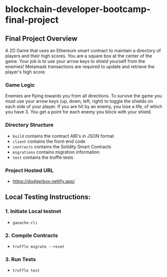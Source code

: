 # blockchain-developer-bootcamp-final-project

## Final Project Overview
A 2D Game that uses an Ethereum smart contract to maintain a directory of players and their high scores. You are a square box at the center of the game. Your job is to use your arrow keys to shield yourself from the enemies! Metamask transactions are required to update and retrieve the player's high score.

### Game Logic
Enemies are flying towards you from all directions. To survive the game you must use your arrow keys (up, down, left, right) to toggle the shields on each side of your player. If you are hit by an enemy, you lose a life, of which you have 3. You get a point for each enemy you block with your shield. 

### Directory Structure
- ```build``` contains the contract ABI's in JSON format
- ```client``` contains the front-end code
- ```contracts``` contains the Solidity Smart Contracts
- ```migrations``` contains migration information
- ```test``` contains the truffle tests

### Project Hosted URL
- https://dodgerbox.netlify.app/ 


## Local Testing Instructions:
### 1. Initiate Local testnet
- ``` ganache-cli ```

### 2. Compile Contracts
- ``` truffle migrate --reset ```

### 3. Run Tests
- ```truffle test```
